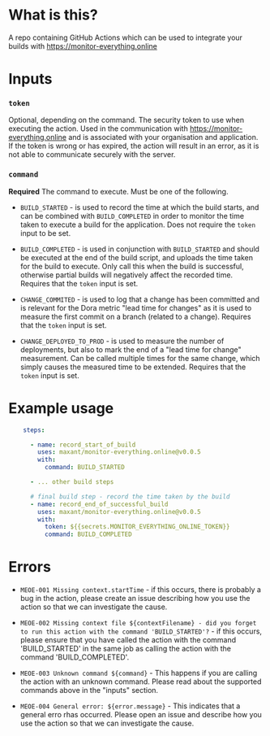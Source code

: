 # What is this?

A repo containing GitHub Actions which can be used to integrate your builds with https://monitor-everything.online

# Inputs

### `token`

Optional, depending on the command. The security token to use when executing the action. Used in the communication with https://monitor-everything.online and is associated with your organisation and application. If the token is wrong or has expired,
the action will result in an error, as it is not able to communicate securely with the server.

### `command`

**Required** The command to execute. Must be one of the following.

- `BUILD_STARTED` - is used to record the time at which the build starts, and can be combined with `BUILD_COMPLETED` in order to monitor the time taken to execute a build for the application. Does not require the `token` input to be set.

- `BUILD_COMPLETED` - is used in conjunction with `BUILD_STARTED` and should be executed at the end of the build script, and uploads the time taken for the build to execute. Only call this when the build is successful, otherwise partial builds will negatively affect the recorded time. Requires that the `token` input is set.

- `CHANGE_COMMITED` - is used to log that a change has been committed and is relevant for the Dora metric "lead time for changes" as it is used to measure the first commit on a branch (related to a change). Requires that the `token` input is set.

- `CHANGE_DEPLOYED_TO_PROD` - is used to measure the number of deployments, but also to mark the end of a "lead time for change" measurement. Can be called multiple times for the same change, which simply causes the measured time to be extended. Requires that the `token` input is set.

# Example usage

```yaml
    steps:

      - name: record_start_of_build
        uses: maxant/monitor-everything.online@v0.0.5
        with:
          command: BUILD_STARTED

      - ... other build steps

      # final build step - record the time taken by the build
      - name: record_end_of_successful_build
        uses: maxant/monitor-everything.online@v0.0.5
        with:
          token: ${{secrets.MONITOR_EVERYTHING_ONLINE_TOKEN}}
          command: BUILD_COMPLETED

```

# Errors

- `MEOE-001 Missing context.startTime` - if this occurs, there is probably a bug in the action, please create an issue describing how you use the action so that we can investigate the cause.

- `MEOE-002 Missing context file ${contextFilename} - did you forget to run this action with the command 'BUILD_STARTED'?` - if this occurs, please ensure that you have called the action with the command 'BUILD_STARTED' in the same job as calling the action with the command 'BUILD_COMPLETED'.
- `MEOE-003 Unknown command ${command}` - This happens if you are calling the action with an unknown command. Please read about the supported commands above in the "inputs" section.
- `MEOE-004 General error: ${error.message}` - This indicates that a general erro rhas occurred. Please open an issue and describe how you use the action so that we can investigate the cause.
